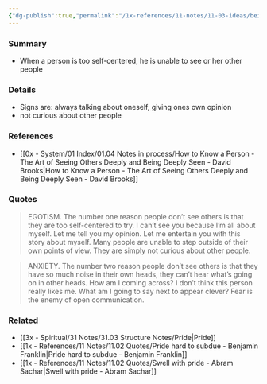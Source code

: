 ```yaml
---
{"dg-publish":true,"permalink":"/1x-references/11-notes/11-03-ideas/being-egotistical-prevents-us-from-seeing-and-hearing-others/","title":"Being egotistical prevents us from seeing others","created":"2025-07-29T23:30:53.635+03:00","updated":"2025-07-30T08:02:42.062+03:00"}
---
```



### Summary
- When a person is too self-centered, he is unable to see or her other people

### Details
- Signs are: always talking about oneself, giving ones own opinion
- not curious about other people

### References
- [[0x - System/01 Index/01.04 Notes in process/How to Know a Person - The Art of Seeing Others Deeply and Being Deeply Seen - David Brooks\|How to Know a Person - The Art of Seeing Others Deeply and Being Deeply Seen - David Brooks]]

### Quotes
> EGOTISM. The number one reason people don’t see others is that they are too self-centered to try. I can’t see you because I’m all about myself. Let me tell you my opinion. Let me entertain you with this story about myself. Many people are unable to step outside of their own points of view. They are simply not curious about other people.

> ANXIETY. The number two reason people don’t see others is that they have so much noise in their own heads, they can’t hear what’s going on in other heads. How am I coming across? I don’t think this person really likes me. What am I going to say next to appear clever? Fear is the enemy of open communication.


### Related
- [[3x - Spiritual/31 Notes/31.03 Structure Notes/Pride\|Pride]]
- [[1x - References/11 Notes/11.02 Quotes/Pride hard to subdue - Benjamin Franklin\|Pride hard to subdue - Benjamin Franklin]]
- [[1x - References/11 Notes/11.02 Quotes/Swell with pride - Abram Sachar\|Swell with pride - Abram Sachar]]